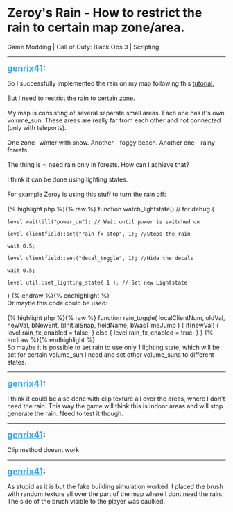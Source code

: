 # Zeroy's Rain - How to restrict the rain to certain map zone/area.
Game Modding | Call of Duty: Black Ops 3 | Scripting

---
<strong style="font-size: 1.4em;"><span style="text-decoration: underline;text-decoration-color: #34a7f9;"><span style="color:#34a7f9;">genrix41</span></span>:</strong>

<p>So I successfully implemented the rain on my map following this <a href="https://wiki.zeroy.com/index.php?title=Call_of_Duty_bo3:_Modding">tutorial.</a><br /><br />But I need to restrict the rain to certain zone.<br /><br />My map is consisting of several separate small areas. Each one has it&#39;s own volume_sun. These areas are really far from each other and not connected (only with teleports).<br /><br />One zone- winter with snow. Another - foggy beach. Another one - rainy forests.<br /><br />The thing is -I need rain only in forests. How can I achieve that?<br /><br />I think it can be done using lighting states.<br /><br />For example Zeroy is using this stuff to turn the rain off:<br /><br />{% highlight php %}{% raw %}
function watch_lightstate() // for debug
{

    level waittill("power_on"); // Wait until power is switched on

    level clientfield::set("rain_fx_stop", 1); //Stops the rain
  
    wait 0.5;

    level clientfield::set("decal_toggle", 1); //Hide the decals

    wait 0.5;

    level util::set_lighting_state( 1 ); // Set new Lightstate
}
{% endraw %}{% endhighlight %}
<br />Or maybe this code could be used:<br /><br />{% highlight php %}{% raw %}
function rain_toggle( localClientNum, oldVal, newVal, bNewEnt, bInitialSnap, fieldName, bWasTimeJump )
{
    if(newVal)
    {
        level.rain_fx_enabled = false;
    } else {
        level.rain_fx_enabled = true;
    }
}
{% endraw %}{% endhighlight %}
<br />So maybe it is possible to set rain to use only 1 lighting state, which will be set for certain volume_sun I need and set other volume_suns to different states.</p>

---
<strong style="font-size: 1.4em;"><span style="text-decoration: underline;text-decoration-color: #34a7f9;"><span style="color:#34a7f9;">genrix41</span></span>:</strong>

<p>I think it could be also done with clip texture all over the areas, where I don&#39;t need the rain. This way the game will think this is indoor areas and will stop generate the rain. Need to test it though.</p>

---
<strong style="font-size: 1.4em;"><span style="text-decoration: underline;text-decoration-color: #34a7f9;"><span style="color:#34a7f9;">genrix41</span></span>:</strong>

<p>Clip method doesnt work</p>

---
<strong style="font-size: 1.4em;"><span style="text-decoration: underline;text-decoration-color: #34a7f9;"><span style="color:#34a7f9;">genrix41</span></span>:</strong>

<p>As stupid as it is but the fake building simulation worked. I placed the brush with random texture all over the part of the map where I dont need the rain. The side of the brush visible to the player was caulked.</p>
